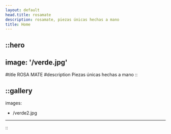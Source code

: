 ```yaml
---
layout: default
head.title: rosamate
description: rosamate, piezas únicas hechas a mano
title: Home
---
```


::hero
---
image: '/verde.jpg'
---
#title
ROSA MATE
#description
Piezas únicas hechas a mano
::



::gallery
---
images:
  - /verde2.jpg
---
::

